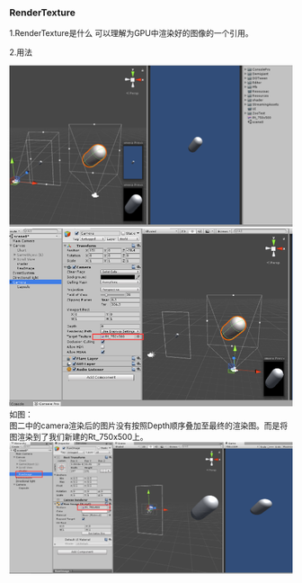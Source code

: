 ### RenderTexture  
  
1.RenderTexture是什么
可以理解为GPU中渲染好的图像的一个引用。  

2.用法  

![](pic/18.png)  
![](pic/19.png)  
如图：  
图二中的camera渲染后的图片没有按照Depth顺序叠加至最终的渲染图。而是将图渲染到了我们新建的Rt_750x500上。    
![](pic/20.png)
